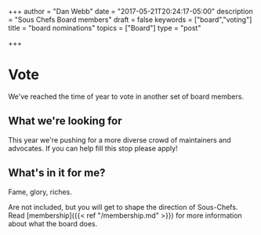 +++
author = "Dan Webb"
date = "2017-05-21T20:24:17-05:00"
description = "Sous Chefs Board members"
draft = false
keywords = ["board","voting"]
title = "board nominations"
topics = ["Board"]
type = "post"

+++

# Vote

We've reached the time of year to vote in another set of board members.

## What we're looking for

This year we're pushing for a more diverse crowd of maintainers and advocates.
If you can help fill this stop please apply!

## What's in it for me?

Fame, glory, riches.

Are not included, but you will get to shape the direction of Sous-Chefs. Read [membership]({{< ref "/membership.md" >}}) for more information about what the board does.
